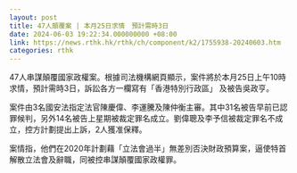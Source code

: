 ```yaml
---
layout: post
title: 47人顛覆案 | 本月25日求情　預計需時3日
date: 2024-06-03 19:22:34.000000000 +08:00
link: https://news.rthk.hk/rthk/ch/component/k2/1755938-20240603.htm
categories: rthk
---
```


47人串謀顛覆國家政權案。根據司法機構網頁顯示，案件將於本月25日上午10時求情，預計需時3日，訴訟各方一欄寫有「香港特別行政區」 及被告吳政亨。

案件由3名國安法指定法官陳慶偉、李運騰及陳仲衡主審。其中31名被告早前已認罪候判，另外14名被告上星期被裁定罪名成立。劉偉聰及李予信被裁定罪名不成立，控方計劃提出上訴，2人獲准保釋。

案情指，他們在2020年計劃藉「立法會過半」無差別否決財政預算案，逼使特首解散立法會及辭職，同被控串謀顛覆國家政權罪。
